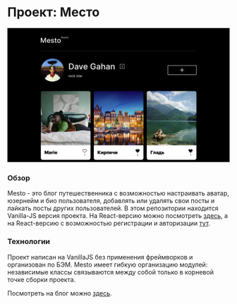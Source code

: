 # Проект: Место

![Внешний вид приложения](./src/images/readme.png?raw=true "Внешний вид приложения")

### Обзор

Mesto - это блог путешественника с возможностью настраивать
аватар, юзернейм и био пользователя, добавлять или удалять
свои посты и лайкать посты других пользователей.
В этом репозитории находится Vanilla-JS версия проекта. На
React-версию можно посмотреть [здесь](https://github.com/ansuleymanova/mesto-react), а на React-версию с
возможностью регистрации и авторизации [тут](https://github.com/ansuleymanova/react-mesto-auth).

### Технологии

Проект написан на VanillaJS без применения фреймворков 
и организован по БЭМ. Mesto имеет гибкую организацию модулей:
независимые классы связываются между собой только
в корневой точке сборки проекта.

Посмотреть на блог можно [здесь](https://ansuleymanova.github.io/mesto).
